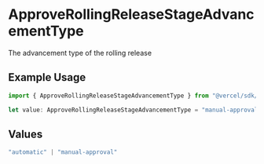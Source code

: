 # ApproveRollingReleaseStageAdvancementType

The advancement type of the rolling release

## Example Usage

```typescript
import { ApproveRollingReleaseStageAdvancementType } from "@vercel/sdk/models/approverollingreleasestageop.js";

let value: ApproveRollingReleaseStageAdvancementType = "manual-approval";
```

## Values

```typescript
"automatic" | "manual-approval"
```